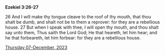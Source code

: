 **Ezekiel 3:26-27**

26 And I will make thy tongue cleave to the roof of thy mouth, that thou shalt be dumb, and shalt not be to them a reprover: for they are a rebellious house. 27 But when I speak with thee, I will open thy mouth, and thou shalt say unto them, Thus saith the Lord God; He that heareth, let him hear; and he that forbeareth, let him forbear: for they are a rebellious house. 

[Thursday 07-December, 2023](https://getbible.life/kjv/Ezekiel/3/26-27)
